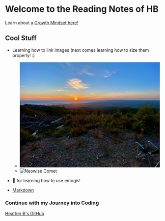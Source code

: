 # Welcome to the Reading Notes of HB
Learn about a [Growth Mindset here!](https://vbchomp.github.io/reading-notes/Growth.md)

## Cool Stuff
- Learning how to link images (next comes learning how to size them properly! :)
  - ![Camping on the coast](campcoast.JPG)
  - ![Neowise Comet](neowise.jpeg)

- :clap:  for learning how to use emogis!

- [Markdown](https://vbchomp.github.io/reading-notes/Markdown.md)

### Continue with my Journey into Coding
[Heather B's GitHub](https://github.com/vbchomp)



